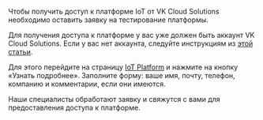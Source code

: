 Чтобы получить доступ к платформе IoT от VK Cloud Solutions необходимо оставить заявку на тестирование платформы.

<warn>

Для получения доступа к платформе у вас уже должен быть аккаунт VK Cloud Solutions.
Если у вас нет аккаунта, следуйте инструкциям из [этой статьи](https://mcs.mail.ru/docs/ru/additionals/start/get-started/registration).

</warn>

Для этого перейдите на страницу [IoT Platform](https://mcs.mail.ru/iot/) и нажмите на кнопку «Узнать подробнее». Заполните форму: ваше имя, почту, телефон, компанию и комментарии, если они имеются.

Наши специалисты обработают заявку и свяжутся с вами для предоставления доступа к платформе.
